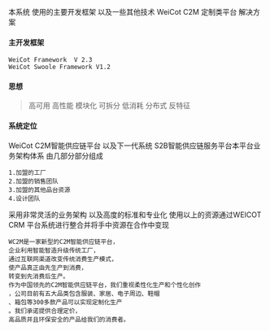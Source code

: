

本系统 使用的主要开发框架  以及一些其他技术
WeiCot C2M  定制类平台 解决方案

####  主开发框架
```
WeiCot Framework  V 2.3
WeiCot Swoole Framework V1.2
```
#### 思想

> 高可用 高性能 模块化 可拆分 低消耗 分布式 反特征    


#### 系统定位
WeiCot C2M智能供应链平台 以及下一代系统 S2B智能供应链服务平台本平台业务架构体系  由几部分部分组成
```
1.加盟的工厂
2.加盟的销售团队
3.加盟的其他品台资源
4.设计团队 
```
采用非常灵活的业务架构 以及高度的标准和专业化  使用以上的资源通过WEICOT CRM 平台系统进行整合并将手中资源在合作中变现


```
WC2M是一家新型的C2M智能供应链平台，
企业利用智能智造升级传统工厂，
通过互联网渠道改变传统消费生产模式，
使产品真正由先生产到消费，
转变到先消费后生产。
作为中国领先的C2M智能供应链平台，我们重视柔性化生产和个性化创作
，公司目前有五大品类包含服装、家居、电子周边、鞋帽
、箱包等300多款产品可以实现定制化生产
。我们承诺提供合理定价，
高品质并且环保安全的产品给我们的消费者。
```



